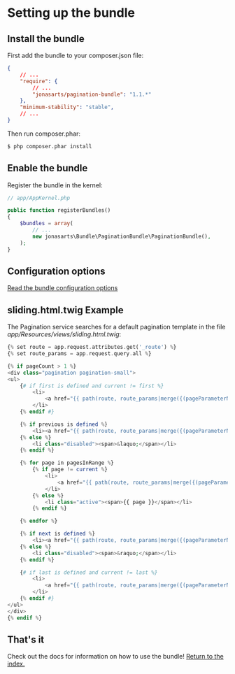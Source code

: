 Setting up the bundle
=====================

## Install the bundle

First add the bundle to your composer.json file: 

```json
{
    // ...
    "require": {
        // ...
        "jonasarts/pagination-bundle": "1.1.*"
    },
    "minimum-stability": "stable",
    // ...
}
```

Then run composer.phar:

``` bash
$ php composer.phar install
```

## Enable the bundle

Register the bundle in the kernel:

```php
// app/AppKernel.php

public function registerBundles()
{
    $bundles = array(
        // ...
        new jonasarts\Bundle\PaginationBundle\PaginationBundle(),
    );
}
```

## Configuration options

[Read the bundle configuration options](02-configuration.md)

## sliding.html.twig Example

The Pagination service searches for a default pagination template in the file *app/Resources/views/sliding.html.twig*:

```php
{% set route = app.request.attributes.get('_route') %}
{% set route_params = app.request.query.all %}

{% if pageCount > 1 %}
<div class="pagination pagination-small">
<ul>
    {# if first is defined and current != first %}
        <li>
            <a href="{{ path(route, route_params|merge({(pageParameterName): first})) }}">&lt;&lt;</a>
        </li>
    {% endif #}

    {% if previous is defined %}
        <li><a href="{{ path(route, route_params|merge({(pageParameterName): previous})) }}">&laquo;</a></li>
    {% else %}
        <li class="disabled"><span>&laquo;</span></li>
    {% endif %}

    {% for page in pagesInRange %}
        {% if page != current %}
            <li>
                <a href="{{ path(route, route_params|merge({(pageParameterName): page})) }}">{{ page }}</a>
            </li>
        {% else %}
            <li class="active"><span>{{ page }}</span></li>
        {% endif %}

    {% endfor %}

    {% if next is defined %}
        <li><a href="{{ path(route, route_params|merge({(pageParameterName): next})) }}">&raquo;</a></li>
    {% else %}
        <li class="disabled"><span>&raquo;</span></li>
    {% endif %}

    {# if last is defined and current != last %}
        <li>
            <a href="{{ path(route, route_params|merge({(pageParameterName): last})) }}">&gt;&gt;</a>
        </li>
    {% endif #}
</ul>
</div>
{% endif %}
```

## That's it

Check out the docs for information on how to use the bundle! [Return to the index.](index.md)